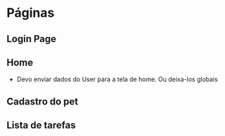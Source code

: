 # Páginas

## Login Page

## Home

- Devo enviar dados do User para a tela de home. Ou deixa-los globais

## Cadastro do pet

## Lista de tarefas

